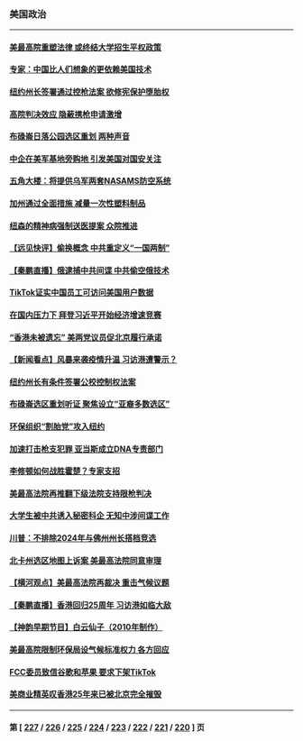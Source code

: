 ### 美国政治
---
#### [美最高院重塑法律 或终结大学招生平权政策](../../pages/ncid1078159/n13771805.md) 
#### [专家：中国比人们想象的更依赖美国技术](../../pages/ncid1078159/n13771906.md) 
#### [纽约州长签署通过控枪法案 欲修宪保护堕胎权](../../pages/ncid1078159/n13771947.md) 
#### [高院判决效应 隐蔽携枪申请激增](../../pages/ncid1078159/n13771953.md) 
#### [布碌崙日落公园选区重划 两种声音](../../pages/ncid1078159/n13771925.md) 
#### [中企在美军基地旁购地 引发美国对国安关注](../../pages/ncid1078159/n13771735.md) 
#### [五角大楼：将提供乌军两套NASAMS防空系统](../../pages/ncid1078159/n13771835.md) 
#### [加州通过全面措施 减量一次性塑料制品](../../pages/ncid1078159/n13771767.md) 
#### [纽森的精神病强制送医提案 众院推进](../../pages/ncid1078159/n13771741.md) 
#### [【远见快评】偷换概念 中共重定义“一国两制”](../../pages/ncid1078159/n13771721.md) 
#### [【秦鹏直播】俄逮捕中共间谍 中共偷空俄技术](../../pages/ncid1078159/n13771492.md) 
#### [TikTok证实中国员工可访问美国用户数据](../../pages/ncid1078159/n13771690.md) 
#### [在国内压力下 拜登习近平开始经济增速竞赛](../../pages/ncid1078159/n13771658.md) 
#### [“香港未被遗忘” 美两党议员促北京履行承诺](../../pages/ncid1078159/n13771578.md) 
#### [【新闻看点】风暴来袭疫情升温 习访港遭警示？](../../pages/ncid1078159/n13770878.md) 
#### [纽约州长有条件签署公校控制权法案](../../pages/ncid1078159/n13771221.md) 
#### [布碌崙选区重划听证 聚焦设立“亚裔多数选区”](../../pages/ncid1078159/n13771217.md) 
#### [环保组织“割胎党”攻入纽约](../../pages/ncid1078159/n13771219.md) 
#### [加速打击枪支犯罪 亚当斯成立DNA专责部门](../../pages/ncid1078159/n13771214.md) 
#### [李修顿如何战胜霍楚？专家支招](../../pages/ncid1078159/n13771198.md) 
#### [美最高法院再推翻下级法院支持限枪判决](../../pages/ncid1078159/n13771033.md) 
#### [大学生被中共诱入秘密科企 无知中涉间谍工作](../../pages/ncid1078159/n13771025.md) 
#### [川普：不排除2024年与佛州州长搭档竞选](../../pages/ncid1078159/n13771035.md) 
#### [北卡州选区地图上诉案 美最高法院同意审理](../../pages/ncid1078159/n13770945.md) 
#### [【横河观点】美最高法院再裁决 重击气候议题](../../pages/ncid1078159/n13771017.md) 
#### [【秦鹏直播】香港回归25周年 习访港如临大敌](../../pages/ncid1078159/n13770998.md) 
#### [【神韵早期节目】白云仙子（2010年制作）](../../pages/ncid1078159/n13770844.md) 
#### [美最高院限制环保局设气候标准权力 各方回应](../../pages/ncid1078159/n13770901.md) 
#### [FCC委员致信谷歌和苹果 要求下架TikTok](../../pages/ncid1078159/n13770963.md) 
#### [美商业精英叹香港25年来已被北京完全摧毁](../../pages/ncid1078159/n13770923.md) 

---
#### 第 [ [227](./227.md) / [226](./226.md) / [225](./225.md) / [224](./224.md) / [223](./223.md) / [222](./222.md) / [221](./221.md) / [220](./220.md) ] 页
